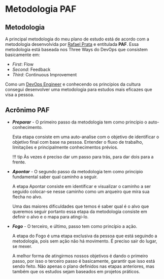 # Metodologia **PAF**

## Metodologia
A principal metodologia do meu plano de estudo está de acordo com a metodologia
desenvolvida por [Rafael Prata]() e entitulada **PAF**. Essa metodologia está baseada
nos Three Ways do DevOps que consistem basicamente em:

- *First*: Flow
- *Second*: Feedback
- *Third*: Continuous Improvement

Como um [DevOps Engineer]() e conhecendo os princípios da cultura consegui 
desenvolver uma metodologia para estudos mais eficazes que visa a pessoa.

## Acrônimo PAF

- **_Preparar_** - O primeiro passo da metodologia tem como princípio o 
auto-conhecimento. 

    Esta etapa consiste em uma auto-analise com o objetivo de identificar o 
    objetivo final com base na pessoa. Entender o fluxo de trabalho, limitações 
     e principalmente conhecimentos prévios.

    !!! tip 
        Às vezes é preciso dar um passo para trás, para dar dois para a frente.

- **_Apontar_** - O segundo passo da metodologia tem como principio fundamental
saber qual caminho a seguir.

    A etapa Apontar consiste em identificar e visualizar o caminho a ser seguido
    colocar-se nesse caminho como um arqueiro que mira sua flecha no alvo.

    Uma das maiores dificuldades que temos é saber qual é o alvo que queremos seguir
    portanto essa etapa da metodologia consiste em definir o alvo e o mapa para
    atingi-lo.

- **_Fogo_** - O terceiro, e último, passo tem como princípio a ação.

    A etapa do Fogo é uma etapa exclusiva da pessoa que está seguindo a metodologia,
    pois sem ação não há movimento. É preciso sair do lugar, se mexer.

    A melhor forma de atingirmos nossos objetivos é dando o primeiro passo, por isso
    o terceiro passo é basicamente, garantir que isso está sendo feito. Não apenas
    o plano definidos nas etapas anteriores, mas também que os estudos sejam
    baseados em projetos práticos.